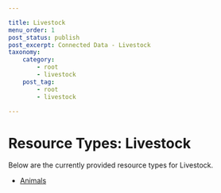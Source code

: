 ```yaml
---

title: Livestock
menu_order: 1
post_status: publish
post_excerpt: Connected Data - Livestock
taxonomy:
    category:
        - root
        - livestock
    post_tag:
        - root
        - livestock

---
```


# Resource Types: Livestock

Below are the currently provided resource types for Livestock.

- [Animals](/resource-types/livestock/animals.md)
